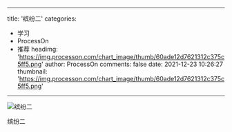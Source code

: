 
---
title: '缤纷二'
categories: 
 - 学习
 - ProcessOn
 - 推荐
headimg: 'https://img.processon.com/chart_image/thumb/60ade12d7621312c375c5ff5.png'
author: ProcessOn
comments: false
date: 2021-12-23 10:26:27
thumbnail: 'https://img.processon.com/chart_image/thumb/60ade12d7621312c375c5ff5.png'
---

<div>   
<img class="thumb" alt="缤纷二" src="https://img.processon.com/chart_image/thumb/60ade12d7621312c375c5ff5.png" referrerpolicy="no-referrer">
<p>缤纷二</p>  
</div>
            
